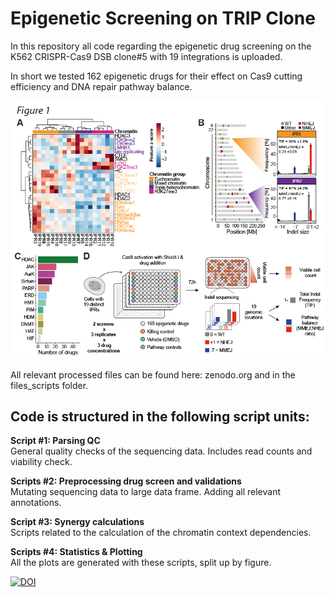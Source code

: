 # Epigenetic Screening on TRIP Clone
In this repository all code regarding the epigenetic drug screening on the K562 CRISPR-Cas9 DSB clone#5 with 19 integrations is uploaded. 

In short we tested 162 epigenetic drugs for their effect on Cas9 cutting efficiency and DNA repair pathway balance. 

![Figure 1. Overview of the reporter system and screen data.](Figure%201.png)

All relevant processed files can be found here: zenodo.org and in the files_scripts folder.

## Code is structured in the following script units:
**Script #1: Parsing QC**\
General quality checks of the sequencing data. Includes read counts and viability check.

**Scripts #2: Preprocessing drug screen and validations**\
Mutating sequencing data to large data frame. Adding all relevant annotations.

**Script #3: Synergy calculations**\
Scripts related to the calculation of the chromatin context dependencies.

**Scripts #4: Statistics & Plotting**\
All the plots are generated with these scripts, split up by figure.

[![DOI](https://zenodo.org/badge/298230427.svg)](https://zenodo.org/badge/latestdoi/298230427)

